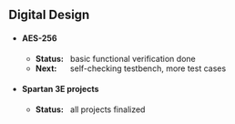 ## Digital Design

- #### AES-256
    - **Status:** &nbsp;                  basic functional verification done
    - **Next:** &nbsp;&nbsp;&nbsp;&nbsp;  self-checking testbench, more test cases


- #### Spartan 3E projects
    - **Status:** &nbsp; all projects finalized 